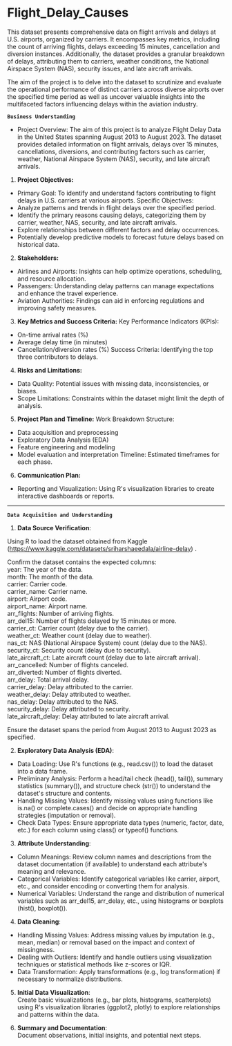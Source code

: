 # Flight_Delay_Causes
This dataset presents comprehensive data on flight arrivals and delays at U.S. airports, organized by carriers. It encompasses key metrics, including the count of arriving flights, delays exceeding 15 minutes, cancellation and diversion instances. Additionally, the dataset provides a granular breakdown of delays, attributing them to carriers, weather conditions, the National Airspace System (NAS), security issues, and late aircraft arrivals. 

The aim of the project is to delve into the dataset to scrutinize and evaluate the operational performance of distinct carriers across diverse airports over the specified time period as well as uncover valuable insights into the multifaceted factors influencing delays within the aviation industry.


**`Business Understanding`**
 - Project Overview:
The aim of this project is to analyze Flight Delay Data in the United States spanning August 2013 to August 2023. The dataset provides detailed information on flight arrivals, delays over 15 minutes, cancellations, diversions, and contributing factors such as carrier, weather, National Airspace System (NAS), security, and late aircraft arrivals.

1. **Project Objectives:**
 - Primary Goal: To identify and understand factors contributing to flight delays in U.S. carriers at various airports.
Specific Objectives:
 - Analyze patterns and trends in flight delays over the specified period.
 - Identify the primary reasons causing delays, categorizing them by carrier, weather, NAS, security, and late aircraft arrivals.
 - Explore relationships between different factors and delay occurrences.
 - Potentially develop predictive models to forecast future delays based on historical data.

2. **Stakeholders:**
 - Airlines and Airports: Insights can help optimize operations, scheduling, and resource allocation.
 - Passengers: Understanding delay patterns can manage expectations and enhance the travel experience.
 - Aviation Authorities: Findings can aid in enforcing regulations and improving safety measures.

3. **Key Metrics and Success Criteria:**
Key Performance Indicators (KPIs):
 - On-time arrival rates (%)
 - Average delay time (in minutes)
 - Cancellation/diversion rates (%)
Success Criteria: Identifying the top three contributors to delays.

4. **Risks and Limitations:**
 - Data Quality: Potential issues with missing data, inconsistencies, or biases.
 - Scope Limitations: Constraints within the dataset might limit the depth of analysis.

5. **Project Plan and Timeline:**
Work Breakdown Structure:
 - Data acquisition and preprocessing
 - Exploratory Data Analysis (EDA)
 - Feature engineering and modeling
 - Model evaluation and interpretation
Timeline: Estimated timeframes for each phase.

6. **Communication Plan:**
 - Reporting and Visualization: Using R's visualization libraries to create interactive dashboards or reports.
____


**`Data Acquisition and Understanding`**<br/>  

1. **Data Source Verification**:<br/>

Using R to load the dataset obtained from Kaggle (https://www.kaggle.com/datasets/sriharshaeedala/airline-delay) .<br/>

Confirm the dataset contains the expected columns: <br/>
year: The year of the data. <br/>
month: The month of the data.<br/>
carrier: Carrier code.<br/>
carrier_name: Carrier name.<br/>
airport: Airport code.<br/>
airport_name: Airport name.<br/>
arr_flights: Number of arriving flights.<br/>
arr_del15: Number of flights delayed by 15 minutes or more.<br/>
carrier_ct: Carrier count (delay due to the carrier).<br/>
weather_ct: Weather count (delay due to weather).<br/>
nas_ct: NAS (National Airspace System) count (delay due to the NAS).<br/>
security_ct: Security count (delay due to security).<br/>
late_aircraft_ct: Late aircraft count (delay due to late aircraft arrival).<br/>
arr_cancelled: Number of flights canceled.<br/>
arr_diverted: Number of flights diverted.<br/>
arr_delay: Total arrival delay.<br/>
carrier_delay: Delay attributed to the carrier.<br/>
weather_delay: Delay attributed to weather.<br/>
nas_delay: Delay attributed to the NAS.<br/>
security_delay: Delay attributed to security.<br/>
late_aircraft_delay: Delay attributed to late aircraft arrival.<br/>

Ensure the dataset spans the period from August 2013 to August 2023 as specified.

2. **Exploratory Data Analysis (EDA)**:<br/>
 - Data Loading: Use R's functions (e.g., read.csv()) to load the dataset into a data frame.
 - Preliminary Analysis: Perform a head/tail check (head(), tail()), summary statistics (summary()), and structure check (str()) to understand the dataset's structure and contents.
 - Handling Missing Values: Identify missing values using functions like is.na() or complete.cases() and decide on appropriate handling strategies (imputation or removal).
 - Check Data Types: Ensure appropriate data types (numeric, factor, date, etc.) for each column using class() or typeof() functions.
   
3. **Attribute Understanding**:<br/>
 - Column Meanings: Review column names and descriptions from the dataset documentation (if available) to understand each attribute's meaning and relevance.
 - Categorical Variables: Identify categorical variables like carrier, airport, etc., and consider encoding or converting them for analysis.
 - Numerical Variables: Understand the range and distribution of numerical variables such as arr_del15, arr_delay, etc., using histograms or boxplots (hist(), boxplot()).

4. **Data Cleaning**:<br/>
 - Handling Missing Values: Address missing values by imputation (e.g., mean, median) or removal based on the impact and context of missingness.
 - Dealing with Outliers: Identify and handle outliers using visualization techniques or statistical methods like z-scores or IQR.
 - Data Transformation: Apply transformations (e.g., log transformation) if necessary to normalize distributions.
   
5. **Initial Data Visualization**:<br/>
Create basic visualizations (e.g., bar plots, histograms, scatterplots) using R's visualization libraries (ggplot2, plotly) to explore relationships and patterns within the data.

6. **Summary and Documentation**:<br/>
Document observations, initial insights, and potential next steps.
